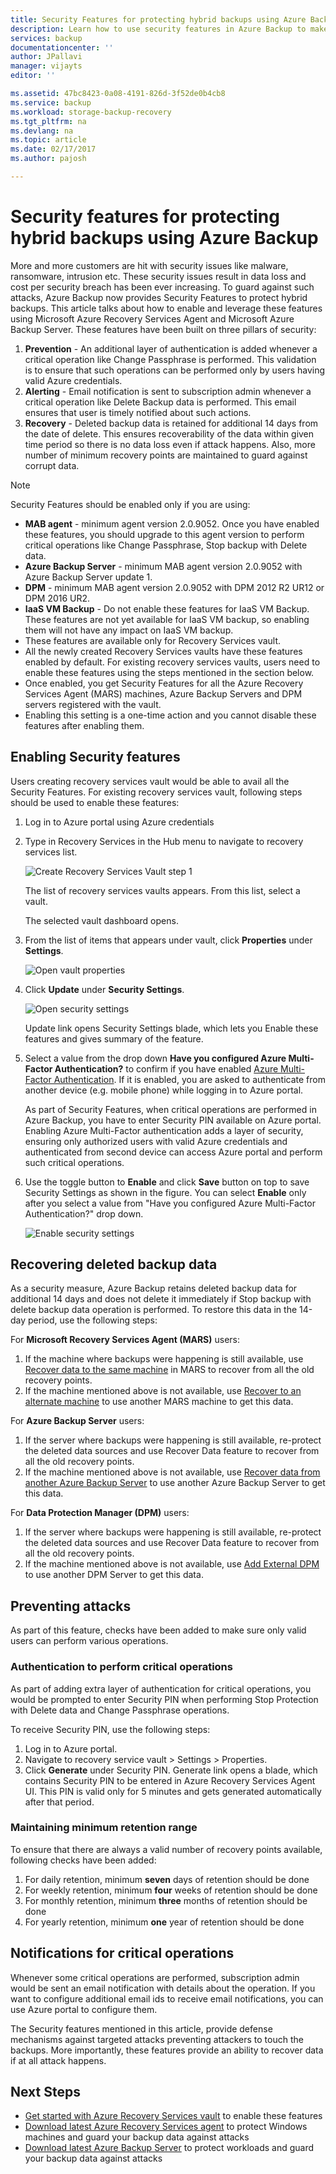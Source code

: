 ```yaml
---
title: Security Features for protecting hybrid backups using Azure Backup | Microsoft Docs
description: Learn how to use security features in Azure Backup to make backups more secure
services: backup
documentationcenter: ''
author: JPallavi
manager: vijayts
editor: ''

ms.assetid: 47bc8423-0a08-4191-826d-3f52de0b4cb8
ms.service: backup
ms.workload: storage-backup-recovery
ms.tgt_pltfrm: na
ms.devlang: na
ms.topic: article
ms.date: 02/17/2017
ms.author: pajosh

---
```

# Security features for protecting hybrid backups using Azure Backup
More and more customers are hit with security issues like malware, ransomware, intrusion etc. These security issues result in data loss and cost per security breach has been ever increasing. To guard against such attacks, Azure Backup now provides Security Features to protect hybrid backups. This article talks about how to enable and leverage these features using Microsoft Azure Recovery Services Agent and Microsoft Azure Backup Server. These features have been built on three pillars of security:

1. **Prevention** - An additional layer of authentication is added whenever a critical operation like Change Passphrase is performed. This validation is to ensure that such operations can be performed only by users having valid Azure credentials.
2. **Alerting** - Email notification is sent to subscription admin whenever a critical operation like Delete Backup data is performed. This email ensures that user is timely notified about such actions.
3. **Recovery** - Deleted backup data is retained for additional 14 days from the date of delete. This ensures recoverability of the data within given time period so there is no data loss even if attack happens. Also, more number of minimum recovery points are maintained to guard against corrupt data.

> [!NOTE]
> Security Features should be enabled only if you are using: <br/>
> * **MAB agent** - minimum agent version 2.0.9052. Once you have enabled these features, you should upgrade to this agent version to perform critical operations like Change Passphrase, Stop backup with Delete data. <br/>
> * **Azure Backup Server** - minimum MAB agent version 2.0.9052 with Azure Backup Server update 1. <br/>
> * **DPM** - minimum MAB agent version 2.0.9052 with DPM 2012 R2 UR12 or DPM 2016 UR2. <br/>
> * **IaaS VM Backup** - Do not enable these features for IaaS VM Backup. These features are not yet available for IaaS VM backup, so enabling them will not have any impact on IaaS VM backup.
> * These features are available only for Recovery Services vault.
> * All the newly created Recovery Services vaults have these features enabled by default. For existing recovery services vaults, users need to enable these features using the steps mentioned in the section below.
> * Once enabled, you get Security Features for all the Azure Recovery Services Agent (MARS) machines, Azure Backup Servers and DPM servers registered with the vault. <br/>
> * Enabling this setting is a one-time action and you cannot disable these features after enabling them. <br/>
>
>

## Enabling Security features
Users creating recovery services vault would be able to avail all the Security Features. For existing recovery services vault, following steps should be used to enable these features:

1. Log in to Azure portal using Azure credentials
2. Type in Recovery Services in the Hub menu to navigate to recovery services list.

    ![Create Recovery Services Vault step 1](./media/backup-azure-security-feature/browse-to-rs-vaults.png) <br/>

    The list of recovery services vaults appears. From this list, select a vault.

    The selected vault dashboard opens.
3. From the list of items that appears under vault, click **Properties** under **Settings**.

    ![Open vault properties](./media/backup-azure-security-feature/vault-list-properties.png)
4. Click **Update** under **Security Settings**.

    ![Open security settings](./media/backup-azure-security-feature/security-settings-update.png)

    Update link opens Security Settings blade, which lets you Enable these features and gives summary of the feature.
5. Select a value from the drop down **Have you configured Azure Multi-Factor Authentication?** to confirm if you have enabled [Azure Multi-Factor Authentication](../multi-factor-authentication/multi-factor-authentication.md). If it is enabled, you are asked to authenticate from another device (e.g. mobile phone) while logging in to Azure portal.

   As part of Security Features, when critical operations are performed in Azure Backup, you have to enter Security PIN available on Azure portal. Enabling Azure Multi-Factor authentication adds a layer of security, ensuring only authorized users with valid Azure credentials and authenticated from second device can access Azure portal and perform such critical operations.
6. Use the toggle button to **Enable** and click **Save** button on top to save Security Settings as shown in the figure. You can select **Enable** only after you select a value from "Have you configured Azure Multi-Factor Authentication?" drop down.

    ![Enable security settings](./media/backup-azure-security-feature/enable-security-settings.png)

## Recovering deleted backup data
As a security measure, Azure Backup retains deleted backup data for additional 14 days and does not delete it immediately if Stop backup with delete backup data operation is performed. To restore this data in the 14-day period, use the following steps:

For **Microsoft Recovery Services Agent (MARS)** users:

1. If the machine where backups were happening is still available, use [Recover data to the same machine](backup-azure-restore-windows-server.md#use-instant-restore-to-recover-data-to-the-same-machine) in MARS to recover from all the old recovery points.
2. If the machine mentioned above is not available, use [Recover to an alternate machine](backup-azure-restore-windows-server.md#use-instant-restore-to-restore-data-to-an-alternate-machine) to use another MARS machine to get this data.

For **Azure Backup Server** users:

1. If the server where backups were happening is still available, re-protect the deleted data sources and use Recover Data feature to recover from all the old recovery points.
2. If the machine mentioned above is not available, use [Recover data from another Azure Backup Server](backup-azure-alternate-dpm-server.md#recover-data-from-another-azure-backup-server) to use another Azure Backup Server to get this data.

For **Data Protection Manager (DPM)** users:

1. If the server where backups were happening is still available, re-protect the deleted data sources and use Recover Data feature to recover from all the old recovery points.
2. If the machine mentioned above is not available, use [Add External DPM](backup-azure-alternate-dpm-server.md#recover-data-from-another-azure-backup-server) to use another DPM Server to get this data.

## Preventing attacks
As part of this feature, checks have been added to make sure only valid users can perform various operations.

### Authentication to perform critical operations
As part of adding extra layer of authentication for critical operations, you would be prompted to enter Security PIN when performing Stop Protection with Delete data and Change Passphrase operations.

To receive Security PIN, use the following steps:

1. Log in to Azure portal.
2. Navigate to recovery service vault > Settings > Properties.
3. Click **Generate** under Security PIN. Generate link opens a blade, which contains Security PIN to be entered in Azure Recovery Services Agent UI.
    This PIN is valid only for 5 minutes and gets generated automatically after that period.

### Maintaining minimum retention range
To ensure that there are always a valid number of recovery points available, following checks have been added:

1. For daily retention, minimum **seven** days of retention should be done
2. For weekly retention, minimum **four** weeks of retention should be done
3. For monthly retention, minimum **three** months of retention should be done
4. For yearly retention, minimum **one** year of retention should be done

## Notifications for critical operations
Whenever some critical operations are performed, subscription admin would be sent an email notification with details about the operation. If you want to configure additional email ids to receive email notifications, you can use Azure portal to configure them.

The Security features mentioned in this article, provide defense mechanisms against targeted attacks preventing attackers to touch the backups. More importantly, these features provide an ability to recover data if at all attack happens.

## Next Steps
* [Get started with Azure Recovery Services vault](backup-azure-vms-first-look-arm.md) to enable these features
* [Download latest Azure Recovery Services agent](http://aka.ms/azurebackup_agent) to protect Windows machines and guard your backup data against attacks
* [Download latest Azure Backup Server](https://aka.ms/latest_azurebackupserver) to protect workloads and guard your backup data against attacks
